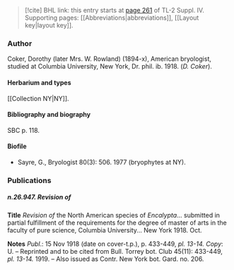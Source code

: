> [!cite] BHL link: this entry starts at [page 261](https://www.biodiversitylibrary.org/item/103860#page/271/mode/1up) of TL-2 Suppl. IV.
> Supporting pages: [[Abbreviations|abbreviations]], [[Layout key|layout key]].

### Author

Coker, Dorothy (later Mrs. W. Rowland) (1894-x), American bryologist, studied at Columbia University, New York, Dr. phil. ib. 1918. (*D. Coker*).

#### Herbarium and types

[[Collection NY|NY]].

#### Bibliography and biography

SBC p. 118.

#### Biofile

- Sayre, G., Bryologist 80(3): 506. 1977 (bryophytes at NY).

### Publications

##### n.26.947. Revision of

**Title**
*Revision of* the North American species of *Encalypta*... submitted in partial fulfillment of the requirements for the degree of master of arts in the faculty of pure science, Columbia University... New York 1918. Oct.

**Notes**
*Publ*.: 15 Nov 1918 (date on cover-t.p.), p. 433-449, *pl. 13-14.* *Copy*: U. – Reprinted and to be cited from Bull. Torrey bot. Club 45(11): 433-449, *pl. 13-14.* 1919. – Also issued as Contr. New York bot. Gard. no. 206.

